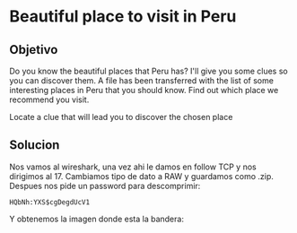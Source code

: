 # Beautiful place to visit in Peru

## Objetivo
Do you know the beautiful places that Peru has? I'll give you some clues so you can discover them. A file has been transferred with the list of some interesting places in Peru that you should know. Find out which place we recommend you visit.

Locate a clue that will lead you to discover the chosen place

## Solucion
Nos vamos al wireshark, una vez ahi le damos en follow TCP y nos dirigimos al 17. Cambiamos tipo de dato a RAW y guardamos como .zip.
Despues nos pide un password para descomprimir:
```password
HQbNh:YXS$cgDegdUcV1
```
Y obtenemos la imagen donde esta la bandera:
